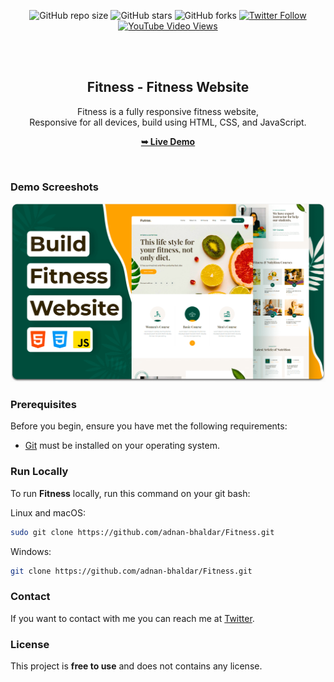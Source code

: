 <div align="center">
  
  ![GitHub repo size](https://img.shields.io/github/repo-size/adnan-bhaldar/Fitness)
  ![GitHub stars](https://img.shields.io/github/stars/adnan-bhaldar/Fitness?style=social)
  ![GitHub forks](https://img.shields.io/github/forks/adnan-bhaldar/Fitness?style=social)
[![Twitter Follow](https://img.shields.io/twitter/follow/Adnan__Bhaldar?style=social)](https://twitter.com/intent/follow?screen_name=Adnan__Bhaldar)
  [![YouTube Video Views](https://img.shields.io/youtube/views/QrS56MIl-CE?style=social)](https://youtu.be/QrS56MIl-CE)

  <br />
  <br />

  <h2 align="center">Fitness - Fitness Website</h2>

  Fitness is a fully responsive fitness website, <br />Responsive for all devices, build using HTML, CSS, and JavaScript.

  <a href="https://codewithsadee.github.io/Fitness/"><strong>➥ Live Demo</strong></a>

</div>

<br />

### Demo Screeshots

![Fitness Desktop Demo](./readme-images/desktop.png "Desktop Demo")

### Prerequisites

Before you begin, ensure you have met the following requirements:

* [Git](https://git-scm.com/downloads "Download Git") must be installed on your operating system.

### Run Locally

To run **Fitness** locally, run this command on your git bash:

Linux and macOS:

```bash
sudo git clone https://github.com/adnan-bhaldar/Fitness.git
```

Windows:

```bash
git clone https://github.com/adnan-bhaldar/Fitness.git
```

### Contact

If you want to contact with me you can reach me at [Twitter](https://www.twitter.com/Adnan__Bhaldar).

### License

This project is **free to use** and does not contains any license.
